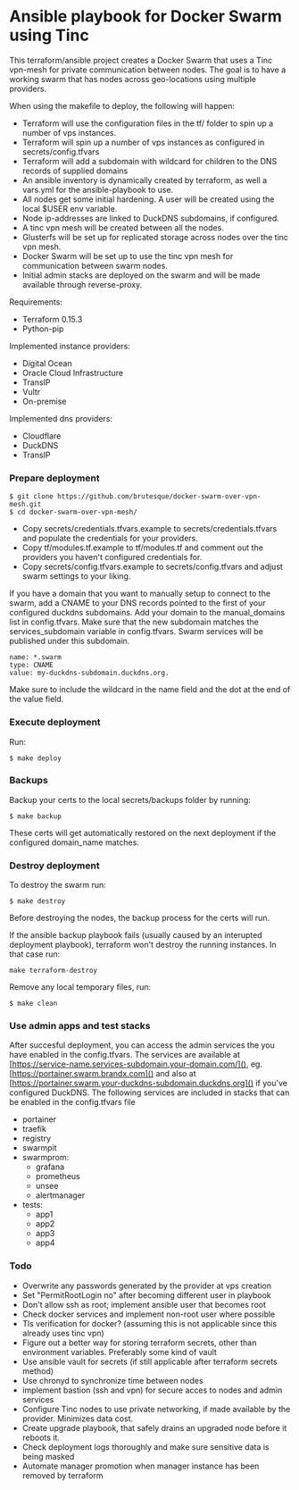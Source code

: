 # Ansible playbook for Docker Swarm using Tinc
This terraform/ansible project creates a Docker Swarm that uses a Tinc vpn-mesh for private communication between nodes. 
The goal is to have a working swarm that has nodes across geo-locations using multiple providers.

When using the makefile to deploy, the following will happen:
- Terraform will use the configuration files in the tf/ folder to spin up a number of vps instances.
- Terraform will spin up a number of vps instances as configured in secrets/config.tfvars
- Terraform will add a subdomain with wildcard for children to the DNS records of supplied domains 
- An ansible inventory is dynamically created by terraform, as well a vars.yml for the ansible-playbook to use.
- All nodes get some initial hardening. A user will be created using the local $USER env variable.
- Node ip-addresses are linked to DuckDNS subdomains, if configured.
- A tinc vpn mesh will be created between all the nodes.
- Glusterfs will be set up for replicated storage across nodes over the tinc vpn mesh.
- Docker Swarm will be set up to use the tinc vpn mesh for communication between swarm nodes.
- Initial admin stacks are deployed on the swarm and will be made available through reverse-proxy.

Requirements:
- Terraform 0.15.3
- Python-pip

Implemented instance providers:
- Digital Ocean
- Oracle Cloud Infrastructure
- TransIP
- Vultr
- On-premise

Implemented dns providers:
- Cloudflare
- DuckDNS
- TransIP

### Prepare deployment

```
$ git clone https://github.com/brutesque/docker-swarm-over-vpn-mesh.git
$ cd docker-swarm-over-vpn-mesh/
```

- Copy secrets/credentials.tfvars.example to secrets/credentials.tfvars and populate the credentials for your providers.
- Copy tf/modules.tf.example to tf/modules.tf and comment out the providers you haven't configured credentials for.
- Copy secrets/config.tfvars.example to secrets/config.tfvars and adjust swarm settings to your liking.

If you have a domain that you want to manually setup to connect to the swarm, add a CNAME to your DNS records pointed to 
the first of your configured duckdns subdomains. Add your domain to the manual_domains list in config.tfvars. Make sure
that the new subdomain matches the services_subdomain variable in config.tfvars. Swarm services will be published under
this subdomain.

```
name: *.swarm
type: CNAME
value: my-duckdns-subdomain.duckdns.org.
```
Make sure to include the wildcard in the name field and the dot at the end of the value field.

### Execute deployment

Run:
```
$ make deploy
```

### Backups

Backup your certs to the local secrets/backups folder by running:
```
$ make backup
```
These certs will get automatically restored on the next deployment if the configured domain_name matches.

### Destroy deployment

To destroy the swarm run:
```
$ make destroy
```
Before destroying the nodes, the backup process for the certs will run.


If the ansible backup playbook fails (usually caused by an interupted deployment playbook), terraform won't destroy the running instances. In that case run:
```
make terraform-destroy
```

Remove any local temporary files, run:
```
$ make clean
```

### Use admin apps and test stacks

After succesful deployment, you can access the admin services the you have enabled in the config.tfvars. The services are
available at [https://service-name.services-subdomain.your-domain.com/](), eg. [https://portainer.swarm.brandx.com]()
and also at [https://portainer.swarm.your-duckdns-subdomain.duckdns.org]() if you've configured DuckDNS.
The following services are included in stacks that can be enabled in the config.tfvars file

- portainer
- traefik
- registry
- swarmpit
- swarmprom:
    - grafana
    - prometheus
    - unsee
    - alertmanager
- tests:
    - app1
    - app2
    - app3
    - app4

### Todo
- Overwrite any passwords generated by the provider at vps creation
- Set "PermitRootLogin no" after becoming different user in playbook
- Don't allow ssh as root; implement ansible user that becomes root
- Check docker services and implement non-root user where possible
- Tls verification for docker? (assuming this is not applicable since this already uses tinc vpn)
- Figure out a better way for storing terraform secrets, other than environment variables. Preferably some kind of vault
- Use ansible vault for secrets (if still applicable after terraform secrets method)
- Use chronyd to synchronize time between nodes
- implement bastion (ssh and vpn) for secure acces to nodes and admin services
- Configure Tinc nodes to use private networking, if made available by the provider. Minimizes data cost.
- Create upgrade playbook, that safely drains an upgraded node before it reboots it.
- Check deployment logs thoroughly and make sure sensitive data is being masked
- Automate manager promotion when manager instance has been removed by terraform
